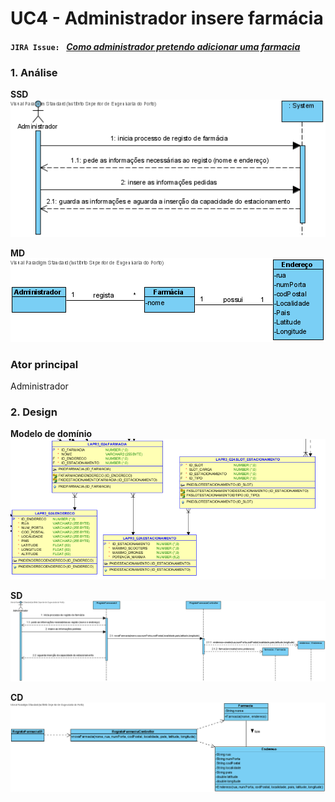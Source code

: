 # UC4 - Administrador insere farmácia

#### `JIRA Issue: ` [_Como administrador pretendo adicionar uma farmacia_](https://jira.dei.isep.ipp.pt/browse/LAP3AP5-10)
### 1. Análise

**SSD**
![SSD_InserirFarmacia.png](SSD_InserirFarmacia.png)

**MD**
![MD_InserirFarmacia.png](MD_InserirFarmacia.png)

### Ator principal
Administrador

### 2. Design

**Modelo de domínio**
![MER_Farmacia.png](MER_Farmacia.png)

**SD**
![SD_InserirFarmacia.png](SD_InserirFarmacia.png)

**CD**
![CD_InserirFarmacia.png](CD_InserirFarmacia.png)